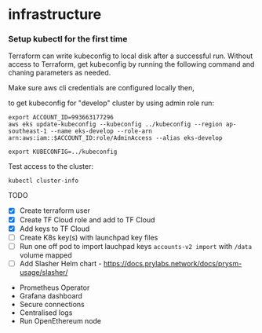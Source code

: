 # infrastructure

### Setup kubectl for the first time

Terraform can write kubeconfig to local disk after a successful run. Without access to Terraform, get kubeconfig by running the following command and chaning parameters as needed.

Make sure aws cli credentials are configured locally then,

to get kubeconfig for "develop" cluster by using admin role run:

    export ACCOUNT_ID=993663177296
    aws eks update-kubeconfig --kubeconfig ../kubeconfig --region ap-southeast-1 --name eks-develop --role-arn arn:aws:iam::$ACCOUNT_ID:role/AdminAccess --alias eks-develop
    
    export KUBECONFIG=../kubeconfig

Test access to the cluster:

    kubectl cluster-info

TODO
- [x] Create terraform user
- [x] Create TF Cloud role and add to TF Cloud
- [x] Add keys to TF Cloud
- [ ] Create K8s key(s) with launchpad key files
- [ ] Run one off pod to import lauchpad keys `accounts-v2 import` with `/data` volume mapped
- [ ] Add Slasher Helm chart - https://docs.prylabs.network/docs/prysm-usage/slasher/

- Prometheus Operator
- Grafana dashboard
- Secure connections
- Centralised logs
- Run OpenEthereum node
